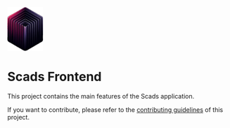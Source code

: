 <img src="public/logo.webp" alt="Scads" height="100px">

# Scads Frontend

This project contains the main features of the Scads application.

If you want to contribute, please refer to the [contributing guidelines](./CONTRIBUTING.md) of this project.
